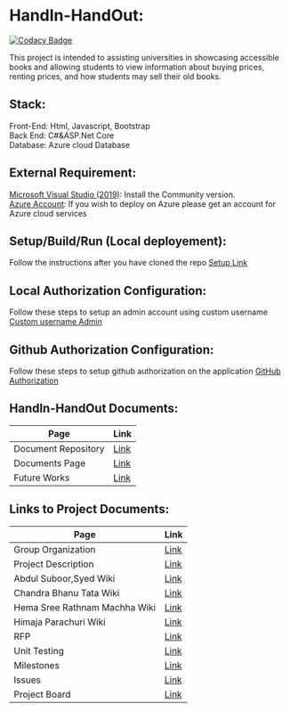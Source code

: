 # HandIn-HandOut:

[![Codacy Badge](https://app.codacy.com/project/badge/Grade/8741185222434701afd1fee193e59659)](https://www.codacy.com/gh/AbdulSuboor-Syed/HandIn-HandOut/dashboard?utm_source=github.com&utm_medium=referral&utm_content=AbdulSuboor-Syed/HandIn-HandOut&utm_campaign=Badge_Grade)<br>

This project is intended to assisting universities in showcasing accessible books and allowing students to view information about buying prices, renting prices, and how students may sell their old books.

## Stack:

Front-End: Html, Javascript, Bootstrap<br>
Back End: C#&ASP.Net Core <br>
Database: Azure cloud Database<br>

## External Requirement:

[Microsoft Visual Studio (2019)](https://visualstudio.microsoft.com/downloads/): Install the Community version.<br>
[Azure Account](https://azure.microsoft.com/en-us/): If you wish to deploy on Azure please get an account for Azure cloud services <br>

## Setup/Build/Run (Local deployement):

Follow the instructions after you have cloned the repo [Setup Link](https://github.com/AbdulSuboor-Syed/HandIn-HandOut/blob/main/SETUP.md)

## Local Authorization Configuration:

Follow these steps to setup an admin account using custom username [Custom username Admin](https://github.com/AbdulSuboor-Syed/HandIn-HandOut/blob/main/Authorization-Configuration-locally.md)

## Github Authorization Configuration:

Follow these steps to setup github authorization on the application [GitHub Authorization](https://github.com/AbdulSuboor-Syed/HandIn-HandOut/blob/main/Authorization-Configuration-GitHub.md)

## HandIn-HandOut Documents:

| Page                | Link                                                                                   |
| ------------------- | -------------------------------------------------------------------------------------- |
| Document Repository | [Link](https://github.com/AbdulSuboor-Syed/HandIn-HandOut-Code-Documentation)          |
| Documents Page      | [Link](https://abdulsuboor-syed.github.io/HandIn-HandOut-Code-Documentation/)          |
| Future Works        | [Link](https://github.com/AbdulSuboor-Syed/HandIn-HandOut/blob/main/Future%20Works.md) |

## Links to Project Documents:

| Page                          | Link                                                                                               |
| ----------------------------- | -------------------------------------------------------------------------------------------------- |
| Group Organization            | [Link](https://github.com/AbdulSuboor-Syed/HandIn-HandOut/wiki/Group-Organization)                 |
| Project Description           | [Link](https://github.com/AbdulSuboor-Syed/HandIn-HandOut/wiki)                                    |
| Abdul Suboor,Syed Wiki        | [Link](https://github.com/AbdulSuboor-Syed/HandIn-HandOut/wiki/Abdul-Suboor,-Syed)                 |
| Chandra Bhanu Tata Wiki       | [Link](https://github.com/AbdulSuboor-Syed/HandIn-HandOut/wiki/Chandra-Bhanu-Tata)                 |
| Hema Sree Rathnam Machha Wiki | [Link](https://github.com/AbdulSuboor-Syed/HandIn-HandOut/wiki/Hema-Sree-Rathnam-Machha-Wiki)      |
| Himaja Parachuri Wiki         | [Link](https://github.com/AbdulSuboor-Syed/HandIn-HandOut/wiki/Himaja-Parachuri-Wiki)              |
| RFP                           | [Link](https://github.com/HemaSreeRathnamMachha/691-01-F21-RFP-Group1/blob/main/HandIn-HandOut.md) |
| Unit Testing                  | [Link](https://github.com/HimajaParachuri/Unit-Testing)                                            |
| Milestones                    | [Link](https://github.com/AbdulSuboor-Syed/HandIn-HandOut/milestones)                              |
| Issues                        | [Link](https://github.com/AbdulSuboor-Syed/HandIn-HandOut/issues)                                  |
| Project Board                 | [Link](https://github.com/AbdulSuboor-Syed/HandIn-HandOut/projects/1)                              |
